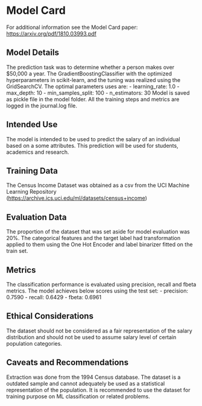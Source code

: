 # Model Card

For additional information see the Model Card paper: https://arxiv.org/pdf/1810.03993.pdf

## Model Details
 The prediction task was to determine whether a person makes over $50,000 a year. The GradientBoostingClassifier with the optimized hyperparameters in scikit-learn, and the tuning was realized using the GridSearchCV. The optimal parameters uses are:
    - learning_rate: 1.0
    - max_depth: 10
    - min_samples_split: 100
    - n_estimators: 30 Model is saved as pickle file in the model folder. All the training steps and metrics are logged in the journal.log file.

## Intended Use
The model is intended to be used to predict the salary of an individual based on a some attributes. This prediction will be used for students, academics and research.

## Training Data
The Census Income Dataset was obtained as a csv from the UCI Machine Learning Repository (https://archive.ics.uci.edu/ml/datasets/census+income) 

## Evaluation Data
The proportion of the dataset that was set aside for model evaluation was 20%. 
The categorical features and the target label had transformation applied to them using the One Hot Encoder and label binarizer fitted on the train set.

## Metrics
The classification performance is evaluated using precision, recall and fbeta metrics. 
The model achieves below scores using the test set: 
    - precision: 0.7590
    - recall: 0.6429
    - fbeta: 0.6961
   
## Ethical Considerations
The dataset should not be considered as a fair representation of the salary distribution and should not be used to assume salary level of certain population categories.

## Caveats and Recommendations
Extraction was done from the 1994 Census database. The dataset is a outdated sample and cannot adequately be used as a statistical representation of the population. It is recommended to use the dataset for training purpose on ML classification or related problems.